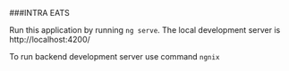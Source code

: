 ###INTRA EATS

Run this application by running `ng serve`.
The local development server is http://localhost:4200/

To run backend development server use command `ngnix`
